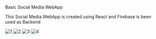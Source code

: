 Basic Social Media WebApp

This Social Media WebApp is created using React and Firebase is been used as Backend

![1](https://github.com/Barundeepsingh/Social_Media_WebApp-React/assets/55283855/8d1e9839-2649-46b5-9248-4042ca92a16f)
![2](https://github.com/Barundeepsingh/Social_Media_WebApp-React/assets/55283855/64b8985e-c5ff-4863-84a6-54e363e9a2be)
![3](https://github.com/Barundeepsingh/Social_Media_WebApp-React/assets/55283855/27f31a9d-0c40-4deb-937f-8b60772e3403)
![4](https://github.com/Barundeepsingh/Social_Media_WebApp-React/assets/55283855/cddc22dc-c139-47db-9168-f7414e6d343c)


